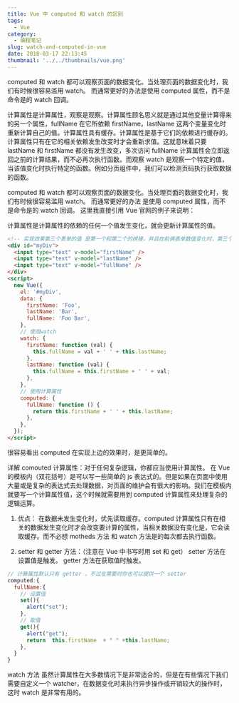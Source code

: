 ```yaml
---
title: Vue 中 computed 和 watch 的区别
tags:
  - Vue
category:
  - 编程笔记
slug: watch-and-computed-in-vue
date: 2018-03-17 22:13:45
thumbnail: '../../thumbnails/vue.png'
---
```


computed 和 watch 都可以观察页面的数据变化。当处理页面的数据变化时，我们有时候很容易滥用 watch。 而通常更好的办法是使用 computed 属性，而不是命令是的 watch 回调。

计算属性是计算属性，观察是观察。计算属性顾名思义就是通过其他变量计算得来的另一个属性，fullName 在它所依赖 firstName，lastName 这两个变量变化时重新计算自己的值。计算属性具有缓存。计算属性是基于它们的依赖进行缓存的。计算属性只有在它的相关依赖发生改变时才会重新求值。这就意味着只要 lastName 和 firstName 都没有发生改变，多次访问 fullName 计算属性会立即返回之前的计算结果，而不必再次执行函数。而观察 watch 是观察一个特定的值，当该值变化时执行特定的函数。例如分页组件中，我们可以检测页码执行获取数据的函数。

computed 和 watch 都可以观察页面的数据变化。当处理页面的数据变化时，我们有时候很容易滥用 watch。 而通常更好的办法 是使用 computed 属性，而不是命令是的 watch 回调。 这里我直接引用 Vue 官网的例子来说明：

计算属性是计算属性的依赖的任何一个值发生变化，就会更新计算属性的值。

```html
<!-- 实现效果第三个表单的值 是第一个和第二个的拼接，并且在前俩表单数值变化时，第三个表单数值也在变化 -->
<div id="myDiv">
  <input type="text" v-model="firstName" />
  <input type="text" v-model="lastName" />
  <input type="text" v-model="fullName" />
</div>
<script>
  new Vue({
    el: '#myDiv',
    data: {
      firstName: 'Foo',
      lastName: 'Bar',
      fullName: 'Foo Bar',
    },
    // 使用watch
    watch: {
      firstName: function (val) {
        this.fullName = val + ' ' + this.lastName;
      },
      lastName: function (val) {
        this.fullName = this.firstName + ' ' + val;
      },
    },
    // 使用计算属性
    computed: {
      fullName: function () {
        return this.firstName + ' ' + this.lastName;
      },
    },
  });
</script>
```

很容易看出 computed 在实现上边的效果时，是更简单的。

详解 comouted 计算属性：对于任何复杂逻辑，你都应当使用计算属性。
在 Vue 的模板内（双花括号）是可以写一些简单的 js 表达式的。但是如果在页面中使用大量或是复杂的表达式去处理数据，对页面的维护会有很大的影响。我们在模板内就要写一个计算属性值，这个时候就需要用到 computed 计算属性来处理复杂的逻辑运算。

1. 优点：
   在数据未发生变化时，优先读取缓存。computed 计算属性只有在相关的数据发生变化时才会改变要计算的属性，当相关数据没有变化是，它会读取缓存。而不必想 motheds 方法 和 watch 方法是的每次都去执行函数。

2. setter 和 getter 方法：（注意在 Vue 中书写时用 set 和 get）
   setter 方法在设置值是触发。
   getter 方法在获取值时触发。

```js
// 计算属性默认只有 getter ，不过在需要时你也可以提供一个 setter
computed:{
  fullName:{
    // 设置值
    set(){
      alert("set");
    },
    // 取值
    get(){
      alert("get");
      return  this.firstName  + " " +this.lastName;
    },
  }
}
```

watch 方法
虽然计算属性在大多数情况下是非常适合的，但是在有些情况下我们需要自定义一个 watcher，在数据变化时来执行异步操作或开销较大的操作时，这时 watch 是非常有用的。
